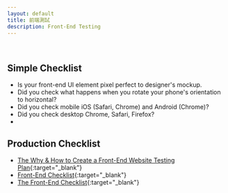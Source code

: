 ```yaml
---
layout: default
title: 前端測試
description: Front-End Testing
---
```


<a name="en"></a>

<br>

## Simple Checklist

- Is your front-end UI element pixel perfect to designer's mockup.
- Did you check what happens when you rotate your phone's orientation to horizontal?
- Did you check mobile iOS (Safari, Chrome) and Android (Chrome)?
- Did you check desktop Chrome, Safari, Firefox?
- 

## Production Checklist

* [The Why & How to Create a Front-End Website Testing Plan](https://www.lambdatest.com/blog/the-why-how-to-create-a-front-end-website-testing-plan/){:target="_blank"}
* [Front-End Checklist](https://github.com/thedaviddias/Front-End-Checklist){:target="_blank"}
* [The Front-End Checklist](https://frontendchecklist.io/){:target="_blank"}